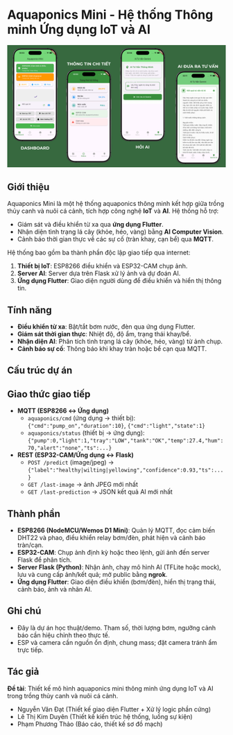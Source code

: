 # Aquaponics Mini - Hệ thống Thông minh Ứng dụng IoT và AI

![Aquaponics Mini](images_demo/UI_aquaponic.png)

## Giới thiệu

Aquaponics Mini là một hệ thống aquaponics thông minh kết hợp giữa trồng thủy canh và nuôi cá cảnh, tích hợp công nghệ **IoT** và **AI**. Hệ thống hỗ trợ:

- Giám sát và điều khiển từ xa qua **ứng dụng Flutter**.
- Nhận diện tình trạng lá cây (khỏe, héo, vàng) bằng **AI Computer Vision**.
- Cảnh báo thời gian thực về các sự cố (tràn khay, cạn bể) qua **MQTT**.

Hệ thống bao gồm ba thành phần độc lập giao tiếp qua internet:

1. **Thiết bị IoT**: ESP8266 điều khiển và ESP32-CAM chụp ảnh.
2. **Server AI**: Server dựa trên Flask xử lý ảnh và dự đoán AI.
3. **Ứng dụng Flutter**: Giao diện người dùng để điều khiển và hiển thị thông tin.

## Tính năng

- **Điều khiển từ xa**: Bật/tắt bơm nước, đèn qua ứng dụng Flutter.
- **Giám sát thời gian thực**: Nhiệt độ, độ ẩm, trạng thái khay/bể.
- **Nhận diện AI**: Phân tích tình trạng lá cây (khỏe, héo, vàng) từ ảnh chụp.
- **Cảnh báo sự cố**: Thông báo khi khay tràn hoặc bể cạn qua MQTT.

## Cấu trúc dự án

## Giao thức giao tiếp

- **MQTT (ESP8266 ↔ Ứng dụng)**
  - `aquaponics/cmd` (ứng dụng → thiết bị): `{"cmd":"pump_on","duration":10}`, `{"cmd":"light","state":1}`
  - `aquaponics/status` (thiết bị → ứng dụng): `{"pump":0,"light":1,"tray":"LOW","tank":"OK","temp":27.4,"hum":70,"alert":"none","ts":...}`
- **REST (ESP32-CAM/Ứng dụng ↔ Flask)**
  - `POST /predict` (image/jpeg) → `{"label":"healthy|wilting|yellowing","confidence":0.93,"ts":...}`
  - `GET /last-image` → ảnh JPEG mới nhất
  - `GET /last-prediction` → JSON kết quả AI mới nhất

## Thành phần

- **ESP8266 (NodeMCU/Wemos D1 Mini)**: Quản lý MQTT, đọc cảm biến DHT22 và phao, điều khiển relay bơm/đèn, phát hiện và cảnh báo tràn/cạn.
- **ESP32-CAM**: Chụp ảnh định kỳ hoặc theo lệnh, gửi ảnh đến server Flask để phân tích.
- **Server Flask (Python)**: Nhận ảnh, chạy mô hình AI (TFLite hoặc mock), lưu và cung cấp ảnh/kết quả; mở public bằng **ngrok**.
- **Ứng dụng Flutter**: Giao diện điều khiển (bơm/đèn), hiển thị trạng thái, cảnh báo, ảnh và nhãn AI.

## Ghi chú

- Đây là dự án học thuật/demo. Tham số, thời lượng bơm, ngưỡng cảnh báo cần hiệu chỉnh theo thực tế.
- ESP và camera cần nguồn ổn định, chung mass; đặt camera tránh ẩm trực tiếp.

## Tác giả

**Đề tài**: Thiết kế mô hình aquaponics mini thông minh ứng dụng IoT và AI trong trồng thủy canh và nuôi cá cảnh.

- Nguyễn Văn Đạt (Thiết kế giao diện Flutter + Xử lý logic phần cứng)
- Lê Thị Kim Duyên (Thiết kế kiến trúc hệ thống, luồng sự kiện)
- Phạm Phương Thảo (Báo cáo, thiết kế sơ đồ mạch)
